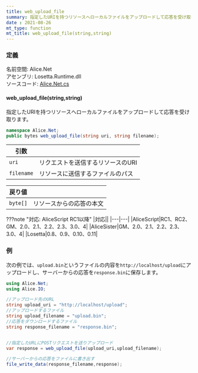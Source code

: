 ```yaml
---
title: web_upload_file
summary: 指定したURIを持つリソースへローカルファイルをアップロードして応答を受け取ります。
date : 2021-08-26
mt_type: function
mt_title: web_upload_file(string,string)
---
```


### 定義
名前空間: Alice.Net<br/>
アセンブリ: Losetta.Runtime.dll<br/>
ソースコード: [Alice.Net.cs](https://github.com/WSOFT-Project/Losetta/blob/master/Losetta.Runtime/Alice.Net.cs)

#### web_upload_file(string,string)

指定したURIを持つリソースへローカルファイルをアップロードして応答を受け取ります。

```cs title="AliceScript"
namespace Alice.Net;
public bytes web_upload_file(string uri, string filename);
```

|引数| |
|-|-|
|`uri`| リクエストを送信するリソースのURI|
|`filename`| リソースに送信するファイルのパス|

|戻り値| |
|-|-|
|`byte[]`| リソースからの応答の本文|

???note "対応: AliceScript RC1以降"
    |対応||
    |---|---|
    |AliceScript|RC1、RC2、GM、2.0、2.1、2.2、2.3、3.0、4|
    |AliceSister|GM、2.0、2.1、2.2、2.3、3.0、4|
    |Losetta|0.8、0.9、0.10、0.11|

### 例
次の例では、`upload.bin`というファイルの内容を`http://localhost/upload`にアップロードし、サーバーからの応答を`response.bin`に保存します。

```cs title="AliceScript"
using Alice.Net;
using Alice.IO;

//アップロード先のURL
string upload_uri = "http://localhost/upload";
//アップロードするファイル
string upload_filename = "upload.bin";
//応答をダウンロードするファイル
string response_filename = "response.bin";


//指定したURLにPOSTリクエストを送りアップロード
var response = web_upload_file(upload_uri,upload_filename);

//サーバーからの応答をファイルに書き出す
file_write_data(response_filename,response);
```